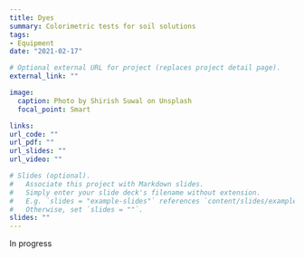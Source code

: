 ```yaml
---
title: Dyes
summary: Colorimetric tests for soil solutions
tags:
- Equipment
date: "2021-02-17"

# Optional external URL for project (replaces project detail page).
external_link: ""

image:
  caption: Photo by Shirish Suwal on Unsplash
  focal_point: Smart

links:
url_code: ""
url_pdf: ""
url_slides: ""
url_video: ""

# Slides (optional).
#   Associate this project with Markdown slides.
#   Simply enter your slide deck's filename without extension.
#   E.g. `slides = "example-slides"` references `content/slides/example-slides.md`.
#   Otherwise, set `slides = ""`.
slides: ""
---
```


In progress